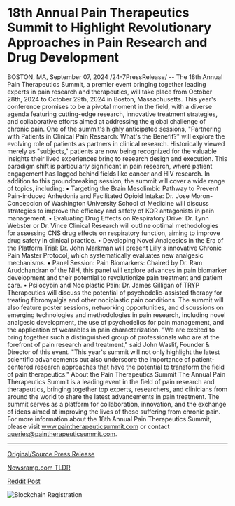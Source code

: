 # 18th Annual Pain Therapeutics Summit to Highlight Revolutionary Approaches in Pain Research and Drug Development

BOSTON, MA, September 07, 2024 /24-7PressRelease/ -- The 18th Annual Pain Therapeutics Summit, a premier event bringing together leading experts in pain research and therapeutics, will take place from October 28th, 2024 to October 29th, 2024 in Boston, Massachusetts. This year's conference promises to be a pivotal moment in the field, with a diverse agenda featuring cutting-edge research, innovative treatment strategies, and collaborative efforts aimed at addressing the global challenge of chronic pain.  One of the summit's highly anticipated sessions, "Partnering with Patients in Clinical Pain Research: What's the Benefit?" will explore the evolving role of patients as partners in clinical research. Historically viewed merely as "subjects," patients are now being recognized for the valuable insights their lived experiences bring to research design and execution. This paradigm shift is particularly significant in pain research, where patient engagement has lagged behind fields like cancer and HIV research.  In addition to this groundbreaking session, the summit will cover a wide range of topics, including:  •	Targeting the Brain Mesolimbic Pathway to Prevent Pain-induced Anhedonia and Facilitated Opioid Intake: Dr. Jose Moron-Concepcion of Washington University School of Medicine will discuss strategies to improve the efficacy and safety of KOR antagonists in pain management. •	Evaluating Drug Effects on Respiratory Drive: Dr. Lynn Webster or Dr. Vince Clinical Research will outline optimal methodologies for assessing CNS drug effects on respiratory function, aiming to improve drug safety in clinical practice. •	Developing Novel Analgesics in the Era of the Platform Trial: Dr. John Markman will present Lilly's innovative Chronic Pain Master Protocol, which systematically evaluates new analgesic mechanisms. •	Panel Session: Pain Biomarkers: Chaired by Dr. Ram Arudchandran of the NIH, this panel will explore advances in pain biomarker development and their potential to revolutionize pain treatment and patient care. •	Psilocybin and Nociplastic Pain: Dr. James Gilligan of TRYP Therapeutics will discuss the potential of psychedelic-assisted therapy for treating fibromyalgia and other nociplastic pain conditions.  The summit will also feature poster sessions, networking opportunities, and discussions on emerging technologies and methodologies in pain research, including novel analgesic development, the use of psychedelics for pain management, and the application of wearables in pain characterization.  "We are excited to bring together such a distinguished group of professionals who are at the forefront of pain research and treatment," said John Waslif, Founder & Director of this event. "This year's summit will not only highlight the latest scientific advancements but also underscore the importance of patient-centered research approaches that have the potential to transform the field of pain therapeutics."  About the Pain Therapeutics Summit The Annual Pain Therapeutics Summit is a leading event in the field of pain research and therapeutics, bringing together top experts, researchers, and clinicians from around the world to share the latest advancements in pain treatment. The summit serves as a platform for collaboration, innovation, and the exchange of ideas aimed at improving the lives of those suffering from chronic pain.  For more information about the 18th Annual Pain Therapeutics Summit, please visit www.paintherapeuticsummit.com or contact queries@paintherapeuticsummit.com. 

---

[Original/Source Press Release](https://www.24-7pressrelease.com/press-release/514113/18th-annual-pain-therapeutics-summit-to-highlight-revolutionary-approaches-in-pain-research-and-drug-development)
                    

[Newsramp.com TLDR](None) 



[Reddit Post](https://www.reddit.com/r/newsramp/comments/1fb19ag/18th_annual_pain_therapeutics_summit_to_address/) 



![Blockchain Registration](https://cdn.newsramp.app/24-7PressRelease/qrcode/249/7/wait2JtM.webp)